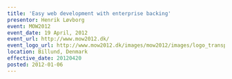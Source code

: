 ```yaml
---
title: 'Easy web development with enterprise backing'
presentor: Henrik Løvborg
event: MOW2012
event_date: 19 April, 2012
event_url: http://www.mow2012.dk/
event_logo_url: http://www.mow2012.dk/images/mow2012/images/logo_transparent.png
location: Billund, Denmark
effective_date: 20120420
posted: 2012-01-06
---
```

